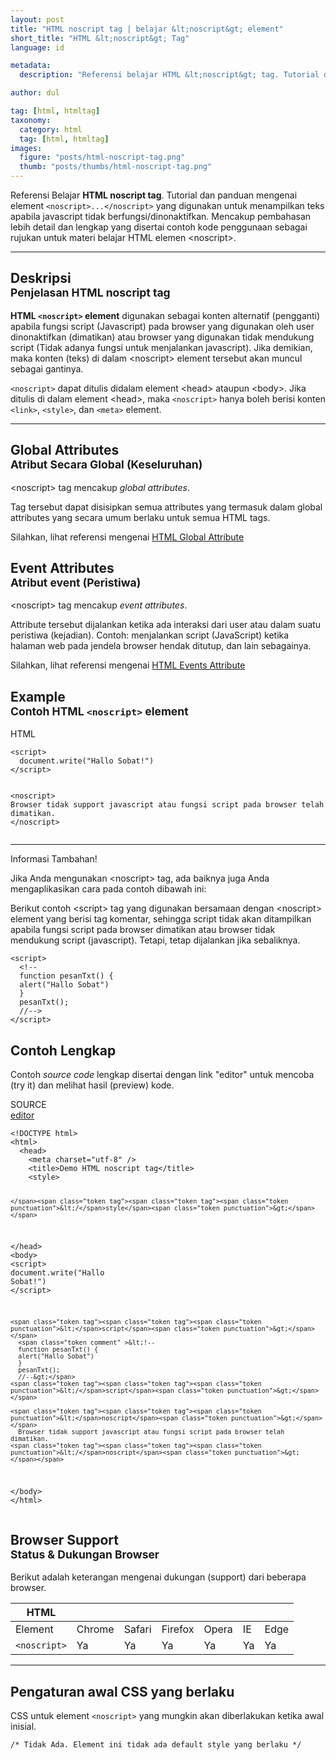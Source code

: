 ```yaml
---
layout: post
title: "HTML noscript tag | belajar &lt;noscript&gt; element"
short_title: "HTML &lt;noscript&gt; Tag"
language: id

metadata:
  description: "Referensi belajar HTML &lt;noscript&gt; tag. Tutorial dan panduan mengenai element &lt;noscript&gt;&lt;/noscript&gt;, penjelasan dengan contoh kode penggunaan sebagai referensi belajar HTML &lt;noscript&gt;"

author: dul

tag: [html, htmltag]
taxonomy:
  category: html
  tag: [html, htmltag]
images:
  figure: "posts/html-noscript-tag.png"
  thumb: "posts/thumbs/html-noscript-tag.png"
---
```

<p class="text-muted">
  Referensi Belajar <strong>HTML noscript tag</strong>. Tutorial dan panduan mengenai element <code>&lt;noscript&gt;...&lt;/noscript&gt;</code> yang digunakan untuk menampilkan teks apabila javascript tidak berfungsi/dinonaktifkan. Mencakup pembahasan lebih detail dan lengkap yang disertai contoh kode penggunaan sebagai rujukan untuk materi belajar HTML <span lang="id">elemen</span> &lt;noscript&gt;.
</p>
<hr class="uk-article-divider">

<h2 class="title-sub bd-danger bd-left bd-left-only">Deskripsi <br>
    <small>Penjelasan HTML <span class="html-tag">noscript</span> tag</small>
</h2>
<p>
  <strong>HTML <code>&lt;noscript&gt;</code> element</strong> digunakan sebagai konten alternatif (pengganti) apabila fungsi script (Javascript) pada browser yang digunakan oleh user dinonaktifkan (dimatikan) atau browser yang digunakan tidak mendukung script (Tidak adanya fungsi untuk menjalankan javascript). Jika demikian, maka konten (teks) di dalam &lt;noscript&gt; element tersebut akan muncul sebagai gantinya.
</p>
<p><code>&lt;noscript&gt;</code> dapat ditulis didalam element &lt;head&gt; ataupun &lt;body&gt;. Jika ditulis di dalam element &lt;head&gt;, maka <code>&lt;noscript&gt;</code> hanya boleh berisi konten <code>&lt;link&gt;</code>, <code>&lt;style&gt;</code>, dan <code>&lt;meta&gt;</code> element.</p>

<hr class="uk-article-divider">
<!-- Global Attributes -->
<section id="global-attribute">
  <h2 class="title-sub bd-danger bd-left bd-left-only">Global Attributes <br>
    <small>Atribut Secara Global (Keseluruhan)</small>
  </h2>
  <div class="">
    <p>&lt;noscript&gt; tag mencakup <em>global attributes</em>.</p>
    <div class="collapse-global uk-hidden" aria-hidden="true">
      <p>Tag tersebut dapat disisipkan semua attributes yang termasuk dalam global attributes yang secara umum berlaku untuk semua HTML tags.</p>
      <div class="footer-callout info">
        <p>Silahkan, lihat referensi mengenai <a href="https://www.apacara.com/tutorial/html/html-global-attribute.html">HTML Global Attribute</a></p>
      </div>
    </div>
  </div>
</section>

<!-- Event Attributes -->
<section>
  <h2 class="title-sub bd-danger bd-left bd-left-only">Event Attributes <br>
    <small>Atribut event  (Peristiwa)</small>
  </h2>
  <div class="dul-callout dul-callout-warning">
    <p>&lt;noscript&gt; tag mencakup <em>event attributes</em>. </p>
    <div>
      <p>Attribute tersebut dijalankan ketika ada interaksi dari user atau dalam suatu peristiwa (kejadian). Contoh: menjalankan script (JavaScript) ketika halaman web pada jendela browser hendak ditutup, dan lain sebagainya.</p>
      <div class="footer-callout warning">
        <p>Silahkan, lihat referensi mengenai <a href="https://www.apacara.com/tutorial/html/html-event-attribute.html">HTML Events Attribute</a></p>
      </div>
    </div>
  </div>
</section>

<!-- Example -->
<section id="example">
  <h2 class="title-sub bd-danger bd-left bd-left-only">Example<br>
    <small>Contoh HTML <code>&lt;noscript&gt;</code> element</small>
  </h2>
    <!-- HTML Code Example -->
    <div class="icard">
<div class="icard-heading clearfix co-wh bg-pi2">
<div class="icard-bar">
  <div class="icard-bar-left pull-left">
    <i class="fa fa-html5" aria-hidden="true"></i>
    <span>HTML</span>
  </div>
  
</div>
</div>
<div class="icard-body icode itheme">
<pre class="prettyprint linenums line-numbers highlight language-markup"><code data-language="html" class="html  language-markup"><span class="token tag"><span class="token tag"><span class="token punctuation">&lt;</span>script</span><span class="token punctuation">&gt;</span></span><span class="token script language-javascript">
  document<span class="token punctuation">.</span><span class="token function">write</span><span class="token punctuation">(</span><span class="token string">"Hallo Sobat!"</span><span class="token punctuation">)</span>
</span><span class="token tag"><span class="token tag"><span class="token punctuation">&lt;/</span>script</span><span class="token punctuation">&gt;</span></span>

<span class="token tag"><span class="token tag"><span class="token punctuation">&lt;</span>noscript</span><span class="token punctuation">&gt;</span></span>
  Browser tidak support javascript atau fungsi script pada browser telah dimatikan.
<span class="token tag"><span class="token tag"><span class="token punctuation">&lt;/</span>noscript</span><span class="token punctuation">&gt;</span></span><span aria-hidden="true" class="line-numbers-rows"><span></span><span></span><span></span><span></span><span></span><span></span><span></span></span></code>
</pre>
  </div>
<hr>
  <!-- Tips -->
<div class="icard">
  <div class="icard-heading clearfix co-wh bg-primary">
    <div class="icard-bar bar-lg">
      <div class="icard-bar-left pull-left">
        <i class="fa fa-info-circle" aria-hidden="true"></i>
        <span>Informasi Tambahan!</span>
      </div>
    </div>
  </div>
  <div class="icard-body bg-primary2">
      <p class="uk-text-left txt-normal">Jika Anda mengunakan &lt;noscript&gt; tag, ada baiknya juga Anda mengaplikasikan cara pada contoh dibawah ini:</p>
  </div>
</div>
  <p>Berikut contoh &lt;script&gt; tag yang digunakan bersamaan dengan &lt;noscript&gt; element yang berisi tag komentar, sehingga script tidak akan ditampilkan apabila fungsi script pada browser dimatikan atau browser tidak mendukung script (javascript). Tetapi, tetap dijalankan jika sebaliknya.</p>
    <div class="icode itheme js">
<pre class="prettyprint linenums line-numbers highlight language-javascript"><code class=" language-javascript"><span class="token operator">&lt;</span>script<span class="token operator">&gt;</span>
  <span class="token operator">&lt;</span><span class="token operator">!</span><span class="token operator">--</span>
  <span class="token keyword">function</span> <span class="token function">pesanTxt</span><span class="token punctuation">(</span><span class="token punctuation">)</span> <span class="token punctuation">{</span>
  <span class="token function">alert</span><span class="token punctuation">(</span><span class="token string">"Hallo Sobat"</span><span class="token punctuation">)</span>
  <span class="token punctuation">}</span>
  <span class="token function">pesanTxt</span><span class="token punctuation">(</span><span class="token punctuation">)</span><span class="token punctuation">;</span>
  <span class="token comment" >//--&gt;</span>
<span class="token operator">&lt;</span><span class="token operator">/</span>script<span class="token operator">&gt;</span><span aria-hidden="true" class="line-numbers-rows"><span></span><span></span><span></span><span></span><span></span><span></span><span></span><span></span></span></code>
</pre>
  </div>
  </div>
</section>
<h2 class="title-sub bd-danger bd-left bd-left-only">Contoh Lengkap
</h2>
<p>Contoh <em>source code</em> lengkap disertai dengan link  &quot;editor&quot; untuk mencoba (try it) dan melihat hasil (preview) kode.</p>
<div class="icard">
  <div class="icard-heading clearfix co-wh bg-pi2">
    <div class="icard-bar">
      <div class="icard-bar-left pull-left">
        <i class="fa fa-html5" aria-hidden="true"></i>
        <span>SOURCE</span>
      </div>
      <div class="icard-bar-right pull-right">
        <a href="https://www.apacara.com/example/html/tag/noscript.html" target="_blank"><span>editor</span><i class="fa fa-external-link" role="button"></i></a>
      </div>
    </div>
  </div>
  <div class="icard-body icode itheme bg-gr3">
<pre class="prettyprint highlight max-height language-markup"><code data-language="html" class="inline  language-markup"><span class="token doctype">&lt;!DOCTYPE html&gt;</span>
<span class="token tag"><span class="token tag"><span class="token punctuation">&lt;</span>html</span><span class="token punctuation">&gt;</span></span>
  <span class="token tag"><span class="token tag"><span class="token punctuation">&lt;</span>head</span><span class="token punctuation">&gt;</span></span>
    <span class="token tag"><span class="token tag"><span class="token punctuation">&lt;</span>meta</span> <span class="token attr-name">charset</span><span class="token attr-value"><span class="token punctuation">=</span><span class="token punctuation">"</span>utf-8<span class="token punctuation">"</span></span> <span class="token punctuation">/&gt;</span></span>
    <span class="token tag"><span class="token tag"><span class="token punctuation">&lt;</span>title</span><span class="token punctuation">&gt;</span></span>Demo HTML noscript tag<span class="token tag"><span class="token tag"><span class="token punctuation">&lt;/</span>title</span><span class="token punctuation">&gt;</span></span>
    <span class="token tag"><span class="token tag"><span class="token punctuation">&lt;</span>style</span><span class="token punctuation">&gt;</span></span><span class="token style language-css">

    </span><span class="token tag"><span class="token tag"><span class="token punctuation">&lt;/</span>style</span><span class="token punctuation">&gt;</span></span>
  <span class="token tag"><span class="token tag"><span class="token punctuation">&lt;/</span>head</span><span class="token punctuation">&gt;</span></span>
  <span class="token tag"><span class="token tag"><span class="token punctuation">&lt;</span>body</span><span class="token punctuation">&gt;</span></span>
    <span class="token tag"><span class="token tag"><span class="token punctuation">&lt;</span>script</span><span class="token punctuation">&gt;</span></span><span class="token script language-javascript">
      document<span class="token punctuation">.</span><span class="token function">write</span><span class="token punctuation">(</span><span class="token string">"Hallo Sobat!"</span><span class="token punctuation">)</span>
    </span><span class="token tag"><span class="token tag"><span class="token punctuation">&lt;/</span>script</span><span class="token punctuation">&gt;</span></span>

    <span class="token tag"><span class="token tag"><span class="token punctuation">&lt;</span>script</span><span class="token punctuation">&gt;</span></span>
      <span class="token comment" >&lt;!--
      function pesanTxt() {
      alert("Hallo Sobat")
      }
      pesanTxt();
      //--&gt;</span>
    <span class="token tag"><span class="token tag"><span class="token punctuation">&lt;/</span>script</span><span class="token punctuation">&gt;</span></span>

    <span class="token tag"><span class="token tag"><span class="token punctuation">&lt;</span>noscript</span><span class="token punctuation">&gt;</span></span>
      Browser tidak support javascript atau fungsi script pada browser telah dimatikan.
    <span class="token tag"><span class="token tag"><span class="token punctuation">&lt;/</span>noscript</span><span class="token punctuation">&gt;</span></span>
  <span class="token tag"><span class="token tag"><span class="token punctuation">&lt;/</span>body</span><span class="token punctuation">&gt;</span></span>
<span class="token tag"><span class="token tag"><span class="token punctuation">&lt;/</span>html</span><span class="token punctuation">&gt;</span></span></code>
</pre>
  </div>
</div>
<!-- Article Aside -->

<!-- Browser Support -->
<aside id="browser">
<h2 class="title-sub bd-danger bd-left bd-left-only">Browser Support <br>
  <small>Status &amp; Dukungan Browser </small>
</h2>
<p>Berikut adalah keterangan mengenai dukungan (support) dari beberapa browser.</p>
<div class="table-responsive uk-overflow-container">
  <table class="table uk-table uk-text-nowrap full-width">
        <thead>
          <tr>
            <th>HTML</th>
            <th title="Chrome"><i class="fa fa-chrome fa fa-lg"></i></th>
            <th title="Safari"><i class="fa fa-safari fa fa-lg"></i></th>
            <th title="Firefox"><i class="fa fa-firefox fa fa-lg"></i></th>
            <th title="Opera"><i class="fa fa-opera fa fa-lg"></i></th>
            <th title="Internet Explorer"><i class="fa fa-internet-explorer fa fa-lg"></i></th>
            <th title="Edge"><i class="fa fa-edge fa fa-lg"></i></th>
          </tr>
        </thead>
        <tbody>
          <tr>
            <td>Element</td>
            <td>Chrome</td>
            <td>Safari</td>
            <td>Firefox</td>
            <td>Opera</td>
            <td>IE</td>
            <td>Edge</td>
          </tr>
          <tr>
            <td><code>&lt;noscript&gt;</code></td>
            <td class="success">Ya</td>
            <td class="success">Ya</td>
            <td class="success">Ya</td>
            <td class="success">Ya</td>
            <td class="success">Ya</td>
            <td class="success">Ya</td>
          </tr>
        </tbody>
  </table>
</div>

<hr class="uk-article-divider">
<!-- Default CSS -->
<div class="dul-block">
  <h2 class="title-sub bd-danger bd-left bd-left-only">Pengaturan awal CSS yang berlaku&nbsp;</h2>
  <p>CSS untuk element <code>&lt;noscript&gt;</code> yang mungkin akan diberlakukan ketika awal inisial.</p>
  <div class="icode itheme css">
<pre class="prettyprint highlight language-css"><code data-language="css" class=" inline language-css"><span class="token comment" >/* Tidak Ada. Element ini tidak ada default style yang berlaku */</span></code></pre>
</div>
</div>

</aside>
